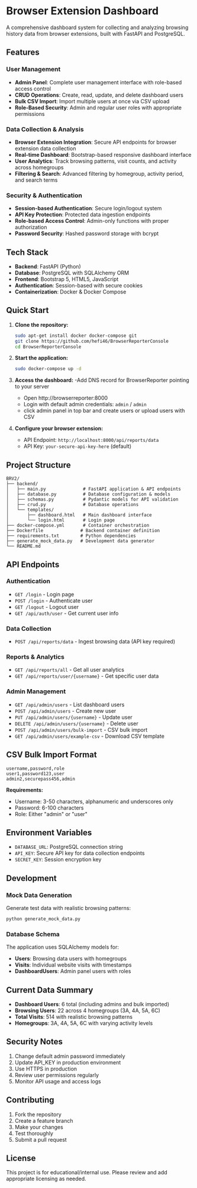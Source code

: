 # Browser Extension Dashboard

A comprehensive dashboard system for collecting and analyzing browsing history data from browser extensions, built with FastAPI and PostgreSQL.

## Features

### User Management
- **Admin Panel**: Complete user management interface with role-based access control
- **CRUD Operations**: Create, read, update, and delete dashboard users
- **Bulk CSV Import**: Import multiple users at once via CSV upload
- **Role-Based Security**: Admin and regular user roles with appropriate permissions

### Data Collection & Analysis
- **Browser Extension Integration**: Secure API endpoints for browser extension data collection
- **Real-time Dashboard**: Bootstrap-based responsive dashboard interface
- **User Analytics**: Track browsing patterns, visit counts, and activity across homegroups
- **Filtering & Search**: Advanced filtering by homegroup, activity period, and search terms

### Security & Authentication
- **Session-based Authentication**: Secure login/logout system
- **API Key Protection**: Protected data ingestion endpoints
- **Role-based Access Control**: Admin-only functions with proper authorization
- **Password Security**: Hashed password storage with bcrypt

## Tech Stack

- **Backend**: FastAPI (Python)
- **Database**: PostgreSQL with SQLAlchemy ORM
- **Frontend**: Bootstrap 5, HTML5, JavaScript
- **Authentication**: Session-based with secure cookies
- **Containerization**: Docker & Docker Compose

## Quick Start
   
1. **Clone the repository:**
   ```bash
   sudo apt-get install docker docker-compose git
   git clone https://github.com/hefi46/BrowserReporterConsole
   cd BrowserReporterConsole
   ```

2. **Start the application:**
   ```bash
   sudo docker-compose up -d
   ```

3. **Access the dashboard:**
   -Add DNS record for BrowserReporter pointing to your server
   - Open http://browserreporter:8000  
   - Login with default admin credentials: `admin` / `admin`
   - click admin panel in top bar and create users or upload users with CSV

5. **Configure your browser extension:**
   - API Endpoint: `http://localhost:8000/api/reports/data`
   - API Key: `your-secure-api-key-here` (default)

## Project Structure

```
BRV2/
├── backend/
│   ├── main.py              # FastAPI application & API endpoints
│   ├── database.py          # Database configuration & models
│   ├── schemas.py           # Pydantic models for API validation
│   ├── crud.py              # Database operations
│   └── templates/
│       ├── dashboard.html   # Main dashboard interface
│       └── login.html       # Login page
├── docker-compose.yml       # Container orchestration
├── Dockerfile              # Backend container definition
├── requirements.txt        # Python dependencies
├── generate_mock_data.py   # Development data generator
└── README.md
```

## API Endpoints

### Authentication
- `GET /login` - Login page
- `POST /login` - Authenticate user
- `GET /logout` - Logout user
- `GET /api/auth/user` - Get current user info

### Data Collection
- `POST /api/reports/data` - Ingest browsing data (API key required)

### Reports & Analytics
- `GET /api/reports/all` - Get all user analytics
- `GET /api/reports/user/{username}` - Get specific user data

### Admin Management
- `GET /api/admin/users` - List dashboard users
- `POST /api/admin/users` - Create new user
- `PUT /api/admin/users/{username}` - Update user
- `DELETE /api/admin/users/{username}` - Delete user
- `POST /api/admin/users/bulk-import` - CSV bulk import
- `GET /api/admin/users/example-csv` - Download CSV template

## CSV Bulk Import Format

```csv
username,password,role
user1,password123,user
admin2,securepass456,admin
```

**Requirements:**
- Username: 3-50 characters, alphanumeric and underscores only
- Password: 6-100 characters
- Role: Either "admin" or "user"

## Environment Variables

- `DATABASE_URL`: PostgreSQL connection string
- `API_KEY`: Secure API key for data collection endpoints
- `SECRET_KEY`: Session encryption key

## Development

### Mock Data Generation
Generate test data with realistic browsing patterns:
```bash
python generate_mock_data.py
```

### Database Schema
The application uses SQLAlchemy models for:
- **Users**: Browsing data users with homegroups
- **Visits**: Individual website visits with timestamps
- **DashboardUsers**: Admin panel users with roles

## Current Data Summary
- **Dashboard Users**: 6 total (including admins and bulk imported)
- **Browsing Users**: 22 across 4 homegroups (3A, 4A, 5A, 6C)
- **Total Visits**: 514 with realistic browsing patterns
- **Homegroups**: 3A, 4A, 5A, 6C with varying activity levels

## Security Notes

1. Change default admin password immediately
2. Update API_KEY in production environment
3. Use HTTPS in production
4. Review user permissions regularly
5. Monitor API usage and access logs

## Contributing

1. Fork the repository
2. Create a feature branch
3. Make your changes
4. Test thoroughly
5. Submit a pull request

## License

This project is for educational/internal use. Please review and add appropriate licensing as needed.
